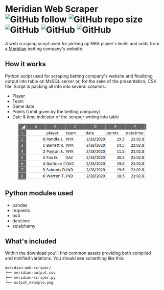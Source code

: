 # Meridian Web Scraper  ![GitHub follow](https://img.shields.io/github/followers/ficanovak?label=Follow&style=social) ![GitHub repo size](https://img.shields.io/github/repo-size/ficanovak/meridian-web-scraper) ![GitHub](https://img.shields.io/github/license/ficanovak/meridian-web-scraper) ![GitHub](https://img.shields.io/badge/built%20with-Python3-green) ![GitHub](https://img.shields.io/badge/-bs4-blue)

 A web scraping script used for picking up NBA player's limits and odds from a [Meridian](https://meridianbet.rs/sr/kladjenje) betting company's website.
 
 ## How it works
 
 Python script used for scraping betting company's website and finalizing output into table on MsSQL server or, for the sake of the presentation, CSV file.
 Script is packing all info into several columns:
 - Player
 - Team
 - Game date
 - Points (Limit given by the betting company)
 - Date & time indicator of the scraper writing into table
 
 <p align="center">
  <img src="output_example.png"/>
</p>
 
 ## Python modules used    
 - pandas
 - requests
 - bs4
 - datetime
 - sqlalchemy


## What's included

Within the download you'll find common assets providing both compiled and minified variations. You should see something like this:

```text
meridian-web-scraper/
└── meridian-output.csv
├── meridian-scraper.py
└── output_example.png
```
